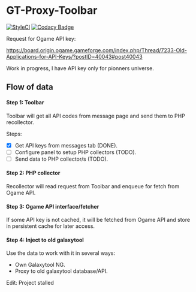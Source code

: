 # GT-Proxy-Toolbar
[![StyleCI](https://github.styleci.io/repos/46446360/shield?branch=master)](https://github.styleci.io/repos/46446360)
[![Codacy Badge](https://api.codacy.com/project/badge/Grade/91e993694af0470fb59bcdbe44566f96)](https://www.codacy.com/app/ojgarciab/GalaxytoolNG-Toolbar)

Request for Ogame API key:

https://board.origin.ogame.gameforge.com/index.php/Thread/7233-Old-Applications-for-API-Keys/?postID=40043#post40043

Work in progress, I have API key only for pionners universe.

## Flow of data ##

#### Step 1: Toolbar

Toolbar will get all API codes from message page and send them to PHP recollector.

Steps:
* [x] Get API keys from messages tab (DONE).
* [ ] Configure panel to setup PHP collectors (TODO).
* [ ] Send data to PHP collector/s (TODO).

#### Step 2: PHP collector

Recollector will read request from Toolbar and enqueue for fetch from Ogame API.

#### Step 3: Ogame API interface/fetcher

If some API key is not cached, it will be fetched from Ogame API and store in persistent cache for later access.

#### Step 4: Inject to old galaxytool

Use the data to work with it in several ways:

* Own Galaxytool NG.
* Proxy to old galaxytool database/API.

Edit: Project stalled
